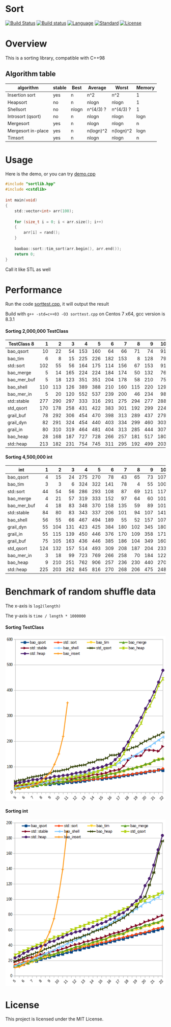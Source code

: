 # Sort

[![Build Status](https://travis-ci.org/Baobaobear/sort.svg?branch=master)](https://travis-ci.org/Baobaobear/sort) [![Build status](https://ci.appveyor.com/api/projects/status/wtt8m5ss33jxl3og?svg=true)](https://ci.appveyor.com/project/Baobaobear/sort) [![Language](https://img.shields.io/badge/language-C++-blue.svg)](https://isocpp.org/) [![Standard](https://img.shields.io/badge/C++-98-orange.svg)](https://en.wikipedia.org/wiki/C%2B%2B#Standardization) [![License](https://img.shields.io/badge/license-MIT-blue.svg)](https://opensource.org/licenses/MIT)

# Overview

This is a sorting library, compatible with C++98

## Algorithm table

algorithm     | stable | Best  |  Average  | Worst | Memory |
-------------------|---|-------|-----------|-----------|-
Insertion sort     |yes| n     | n^2       | n^2       | 1
Heapsort           |no | n     | nlogn     | nlogn     | 1
Shellsort          |no | nlogn | n^(4/3) ? | n^(4/3) ? | 1
Introsort (qsort)  |no | n     | nlogn     | nlogn     | logn
Mergesort          |yes| n     | nlogn     | nlogn     | n
Mergesort in-place |yes| n     | n(logn)^2 | n(logn)^2 | logn
Timsort            |yes| n     | nlogn     | nlogn     | n

# Usage

Here is the demo, or you can try [demo.cpp](demo.cpp)

```c
#include "sortlib.hpp"
#include <cstdlib>

int main(void)
{
    std::vector<int> arr(100);

    for (size_t i = 0; i < arr.size(); i++)
    {
        arr[i] = rand();
    }

    baobao::sort::tim_sort(arr.begin(), arr.end());
    return 0;
}
```

Call it like STL as well

# Performance

Run the code [sorttest.cpp](sorttest.cpp), it will output the result

Build with `g++ -std=c++03 -O3 sorttest.cpp` on Centos 7 x64, gcc version is 8.3.1

#### Sorting 2,000,000 TestClass

TestClass 8 |  1  |  2  |  3  |  4  |  5  |  6  |  7  |  8  |  9  |  10 |  11 |  12 | Avg |
------------|----:|----:|----:|----:|----:|----:|----:|----:|----:|----:|----:|----:|----:|
bao_qsort   |   10|   22|   54|  153|  160|   64|   66|   71|   74|   91|  152|  111|   85|
bao_tim     |    6|    8|   15|  225|  226|  182|  153|    8|  128|   79|  221|  130|  115|
std::sort   |  102|   55|   56|  164|  175|  114|  156|   67|  153|   91|  169|  127|  119|
bao_merge   |    5|   14|  165|  224|  224|  184|  174|   50|  132|   76|  219|  127|  132|
bao_mer_buf |    5|   18|  123|  351|  351|  204|  178|   58|  210|   75|  318|  149|  170|
bao_shell   |  110|  113|  126|  389|  388|  210|  160|  115|  220|  129|  371|  140|  205|
bao_mer_in  |    5|   20|  120|  552|  537|  239|  200|   46|  234|   98|  523|  167|  228|
std::stable |  277|  290|  297|  333|  316|  291|  275|  294|  277|  288|  327|  160|  285|
std_qsort   |  170|  178|  258|  431|  422|  383|  301|  192|  299|  224|  416|  266|  295|
grail_buf   |   78|  292|  306|  454|  470|  398|  313|  289|  437|  279|  423|  217|  329|
grail_dyn   |   82|  291|  324|  454|  440|  403|  334|  299|  460|  303|  419|  215|  335|
grail_in    |   80|  310|  319|  464|  481|  404|  313|  285|  444|  307|  431|  237|  339|
bao_heap    |   28|  168|  187|  727|  728|  266|  257|  181|  517|  180|  700|  171|  342|
std::heap   |  213|  182|  231|  754|  745|  311|  295|  192|  499|  203|  759|  236|  385|

#### Sorting 4,500,000 int

int         |  1  |  2  |  3  |  4  |  5  |  6  |  7  |  8  |  9  |  10 |  11 |  12 | Avg |
------------|----:|----:|----:|----:|----:|----:|----:|----:|----:|----:|----:|----:|----:|
bao_qsort   |    4|   15|   24|  275|  270|   78|   43|   65|   73|  107|  258|  184|  116|
bao_tim     |    3|    3|    6|  324|  322|  141|   78|    4|   55|  100|  310|  213|  129|
std::sort   |   44|   54|   56|  286|  293|  108|   87|   69|  121|  117|  260|  214|  142|
bao_merge   |    4|   21|   57|  319|  333|  152|   97|   64|   60|  101|  328|  207|  145|
bao_mer_buf |    4|   18|   83|  348|  370|  158|  135|   59|   89|  101|  365|  217|  162|
std::stable |   84|   80|   83|  343|  337|  206|  101|   94|  107|  141|  314|  253|  178|
bao_shell   |   56|   55|   66|  467|  494|  189|   55|   52|  157|  107|  461|  220|  198|
grail_dyn   |   55|  104|  131|  423|  425|  384|  180|  102|  345|  180|  393|  389|  259|
grail_in    |   55|  115|  139|  450|  446|  376|  170|  109|  358|  171|  379|  416|  265|
grail_buf   |   75|  105|  163|  436|  446|  385|  186|  104|  349|  160|  406|  394|  267|
std_qsort   |  124|  132|  157|  514|  493|  309|  208|  187|  204|  233|  459|  377|  283|
bao_mer_in  |    3|   18|   99|  723|  769|  266|  258|   70|  184|  122|  732|  308|  296|
bao_heap    |    9|  210|  251|  762|  906|  257|  236|  230|  440|  270|  776|  287|  386|
std::heap   |  225|  203|  262|  845|  816|  270|  268|  206|  475|  248|  783|  346|  412|

# Benchmark of random shuffle data 

The x-axis is `log2(length)`

The y-axis is `time / length * 1000000`

#### Sorting TestClass

[![](img/benchmark_class8.png)](img/benchmark_class8.png)

#### Sorting int

[![](img/benchmark_int.png)](img/benchmark_int.png)



# License

This project is licensed under the MIT License.

